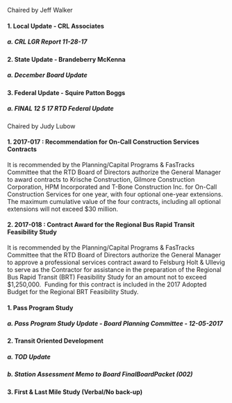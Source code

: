 Chaired by Jeff Walker

#### 1. Local Update - CRL Associates

##### a. CRL LGR Report 11-28-17

#### 2. State Update - Brandeberry McKenna

##### a. December Board Update

#### 3. Federal Update - Squire Patton Boggs

##### a. FINAL 12 5 17 RTD Federal Update

Chaired by Judy Lubow

#### 1. 2017-017 : Recommendation for On-Call Construction Services Contracts

It is recommended by the Planning/Capital Programs & FasTracks Committee that the RTD Board of Directors authorize the General Manager to award contracts to Krische Construction, Gilmore Construction Corporation, HPM Incorporated and T-Bone Construction Inc. for On-Call Construction Services for one year, with four optional one-year extensions. The maximum cumulative value of the four contracts, including all optional extensions will not exceed $30 million.

#### 2. 2017-018 : Contract Award for the Regional Bus Rapid Transit Feasibility Study

It is recommended by the Planning/Capital Programs & FasTracks Committee that the RTD Board of Directors authorize the General Manager to approve a professional services contract award to Felsburg Holt & Ullevig to serve as the Contractor for assistance in the preparation of the Regional Bus Rapid Transit (BRT) Feasibility Study for an amount not to exceed $1,250,000.  Funding for this contract is included in the 2017 Adopted Budget for the Regional BRT Feasibility Study.

#### 1. Pass Program Study

##### a. Pass Program Study Update  - Board Planning Committee  - 12-05-2017

#### 2. Transit Oriented Development

##### a. TOD Update

##### b. Station Assessment Memo to Board FinalBoardPacket (002)

#### 3. First & Last Mile Study (Verbal/No back-up)